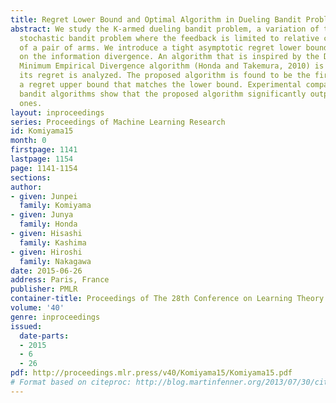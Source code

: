```yaml
---
title: Regret Lower Bound and Optimal Algorithm in Dueling Bandit Problem
abstract: We study the K-armed dueling bandit problem, a variation of the standard
  stochastic bandit problem where the feedback is limited to relative comparisons
  of a pair of arms. We introduce a tight asymptotic regret lower bound that is based
  on the information divergence. An algorithm that is inspired by the Deterministic
  Minimum Empirical Divergence algorithm (Honda and Takemura, 2010) is proposed, and
  its regret is analyzed. The proposed algorithm is found to be the first one with
  a regret upper bound that matches the lower bound. Experimental comparisons of dueling
  bandit algorithms show that the proposed algorithm significantly outperforms existing
  ones.
layout: inproceedings
series: Proceedings of Machine Learning Research
id: Komiyama15
month: 0
firstpage: 1141
lastpage: 1154
page: 1141-1154
sections: 
author:
- given: Junpei
  family: Komiyama
- given: Junya
  family: Honda
- given: Hisashi
  family: Kashima
- given: Hiroshi
  family: Nakagawa
date: 2015-06-26
address: Paris, France
publisher: PMLR
container-title: Proceedings of The 28th Conference on Learning Theory
volume: '40'
genre: inproceedings
issued:
  date-parts:
  - 2015
  - 6
  - 26
pdf: http://proceedings.mlr.press/v40/Komiyama15/Komiyama15.pdf
# Format based on citeproc: http://blog.martinfenner.org/2013/07/30/citeproc-yaml-for-bibliographies/
---
```

